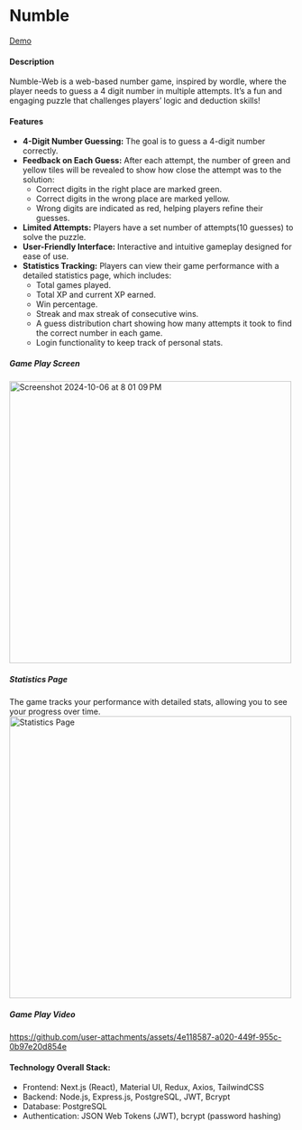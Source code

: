 # Numble

[Demo](https://numble-22d7kxr51-sm-wm.vercel.app)

#### Description

Numble-Web is a web-based number game, inspired by wordle, where the player needs to guess a 4 digit number in multiple attempts. It’s a fun and engaging puzzle that challenges players’ logic and deduction skills!

#### Features

- **4-Digit Number Guessing:** The goal is to guess a 4-digit number correctly.
- **Feedback on Each Guess:** After each attempt, the number of green and yellow tiles will be revealed to show how close the attempt was to the solution:
  - Correct digits in the right place are marked green.
  - Correct digits in the wrong place are marked yellow.
  - Wrong digits are indicated as red, helping players refine their guesses.
- **Limited Attempts:** Players have a set number of attempts(10 guesses) to solve the puzzle.
- **User-Friendly Interface:** Interactive and intuitive gameplay designed for ease of use.
- **Statistics Tracking:** Players can view their game performance with a detailed statistics page, which includes:
  - Total games played.
  - Total XP and current XP earned.
  - Win percentage.
  - Streak and max streak of consecutive wins.
  - A guess distribution chart showing how many attempts it took to find the correct number in each game.
  - Login functionality to keep track of personal stats.

##### Game Play Screen
<img width="500" alt="Screenshot 2024-10-06 at 8 01 09 PM" src="https://github.com/user-attachments/assets/a83f525a-5c94-4b28-9edb-3eecdb7961a1">

##### Statistics Page

The game tracks your performance with detailed stats, allowing you to see your progress over time.
<img src="https://github.com/user-attachments/assets/0d6ded29-c051-4c79-a83a-c6e34790a448" alt="Statistics Page" width="500"/>

##### Game Play Video
https://github.com/user-attachments/assets/4e118587-a020-449f-955c-0b97e20d854e

#### Technology Overall Stack:
- Frontend: Next.js (React), Material UI, Redux, Axios, TailwindCSS
- Backend: Node.js, Express.js, PostgreSQL, JWT, Bcrypt
- Database: PostgreSQL
- Authentication: JSON Web Tokens (JWT), bcrypt (password hashing)
